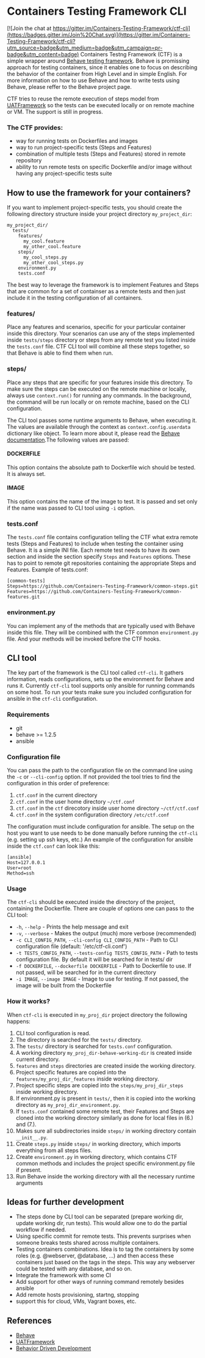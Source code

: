 # Containers Testing Framework CLI

[![Join the chat at https://gitter.im/Containers-Testing-Framework/ctf-cli](https://badges.gitter.im/Join%20Chat.svg)](https://gitter.im/Containers-Testing-Framework/ctf-cli?utm_source=badge&utm_medium=badge&utm_campaign=pr-badge&utm_content=badge)
Containers Testng Framework (CTF) is a simple wrapper around [Behave testing framework](http://pythonhosted.org/behave/). Behave is promissing approach for testing containers, since it enables one to focus on describing the behavior of the container from High Level and in simple English. For more information on how to use Behave and how to write tests using Behave, please reffer to the Behave project page.

CTF tries to reuse the remote execution of steps model from [UATFramework](https://github.com/aweiteka/UATFramework) so the tests can be executed locally or on remote machine or VM. The support is still in progress.

### The CTF provides:
- way for running tests on Dockerfiles and images
- way to run project-specific tests (Steps and Features)
- combination of multiple tests (Steps and Features) stored in remote repository
- ability to run remote tests on specific Dockerfile and/or image without having any project-specific tests suite

## How to use the framework for your containers?

If you want to implement project-specific tests, you should create the following directory structure inside your project directory `my_project_dir`:

    my_project_dir/
      tests/
        features/
          my_cool.feature
          my_other_cool.feature
        steps/
          my_cool_steps.py
          my_other_cool_steps.py
        environment.py
        tests.conf

The best way to leverage the framework is to implement Features and Steps that are common for a set of containser as a remote tests and then just include it in the testing configuration of all containers.

### features/
Place any features and scenarios, specific for your particular container inside this directory. Your scenarios can use any of the steps implemented inside `tests/steps` directory or steps from any remote test you listed inside the `tests.conf` file. CTF CLI tool will combine all these steps together, so that Behave is able to find them when run.

### steps/
Place any steps that are specific for your features inside this directory. To make sure the steps can be executed on the remote machine or locally, always use `context.run()` for running any commands. In the background, the command will be run locally or on remote machine, based on the CLI configuration.

The CLI tool passes some runtime arguments to Behave, when executing it. The values are available through the context as `context.config.userdata` dictionary like object. To learn more about it, please read the [Behave documentation](http://pythonhosted.org/behave/new_and_noteworthy_v1.2.5.html#userdata).The following values are passed:

#### DOCKERFILE
This option contains the absolute path to Dockerfile wich should be tested. It is always set.

#### IMAGE
This option contains the name of the image to test. It is passed and set only if the name was passed to CLI tool using `-i` option.

### tests.conf
The `tests.conf` file contains configuration telling the CTF what extra remote tests (Steps and Features) to include when testing the container using Behave. It is a simple INI file. Each remote test needs to have its own section and inside the section specify `Steps` and `Features` options. These has to point to remote git repositories containing the appropriate Steps and Features. Example of tests.conf:

    [common-tests]
    Steps=https://github.com/Containers-Testing-Framework/common-steps.git
    Features=https://github.com/Containers-Testing-Framework/common-features.git

### environment.py
You can implement any of the methods that are typically used with Behave inside this file. They will be combined with the CTF common `environment.py` file. And your methods will be invoked before the CTF hooks.

## CLI tool
The key part of the framework is the CLI tool called `ctf-cli`. It gathers information, reads configurations, sets up the environment for Behave and runs it. Currently `ctf-cli` tool supports only ansible for running commands on some host. To run your tests make sure you included configuration for ansible in the `ctf-cli` configuration.

### Requirements
* git
* behave >= 1.2.5
* ansible

### Configuration file
You can pass the path to the configuration file on the command line using the `-c` or `--cli-config` option. If not provided the tool tries to find the configuration in this order of preference:

1. `ctf.conf` in the current directory
2. `ctf.conf` in the user home directory `~/ctf.conf`
3. `ctf.conf` in the `ctf` direcotory inside user home directory `~/ctf/ctf.conf`
4. `ctf.conf` in the system configuration directory `/etc/ctf.conf`

The configuration must include configuration for ansible. The setup on the host you want to use needs to be done manually before running the `ctf-cli` (e.g. setting up ssh keys, etc.) An example of the configuration for ansible inside the `ctf.conf` can look like this:

    [ansible]
    Host=127.0.0.1
    User=root
    Method=ssh

### Usage
The `ctf-cli` should be executed inside the directory of the project, containing the Dockerfile. There are couple of options one can pass to the CLI tool:

- `-h`, `--help` - Prints the help message and exit
- `-v`, `--verbose` - Makes the output (much) more verbose (recommended)
- `-c CLI_CONFIG_PATH`, `--cli-config CLI_CONFIG_PATH` - Path to CLI configuration file (default: '/etc/ctf-cli.conf')
- `-t TESTS_CONFIG_PATH`, `--tests-config TESTS_CONFIG_PATH` - Path to tests configuration file. By default it will be searched for in tests/ dir
- `-f DOCKERFILE`, `--dockerfile DOCKERFILE` - Path to Dockerfile to use. If not passed, will be searched for in the current directory
- `-i IMAGE`, `--image IMAGE` - Image to use for testing. If not passed, the image will be built from the Dockerfile

### How it works?
When `ctf-cli` is executed in `my_proj_dir` project directory the following happens:

1. CLI tool configuration is read.
2. The directory is searched for the `tests/` directory.
3. The `tests/` directory is searched for `tests.conf` configuration.
4. A working directory `my_proj_dir-behave-working-dir` is created inside current directory.
5. `features` and `steps` directories are created inside the working directory.
6. Project specific features are copied into the `features/my_proj_dir_features` inside working directory.
7. Project specific steps are copied into the `steps/my_proj_dir_steps` inside working directory.
8. If environment.py is present in `tests/`, then it is copied into the working directory as `my_proj_dir_environment.py`.
9. If `tests.conf` contained some remote test, their Features and Steps are cloned into the working directory similarly as done for local files in (6.) and (7.).
10. Makes sure all subdirectories inside `steps/` in working directory contain `__init__.py`.
11. Create `steps.py` inside `steps/` in working directory, which imports everything from all steps files.
12. Create `environment.py` in working directory, which contains CTF common methods and includes the project specific environment.py file if present.
13. Run Behave inside the working directory with all the necessary runtime arguments

## Ideas for further development
- The steps done by CLI tool can be separated (prepare working dir, update working dir, run tests). This would allow one to do the partial workflow if needed.
- Using specific commit for remote tests. This prevents surprises when someone breaks tests shared across multiple containers.
- Testing containers combinations. Idea is to tag the containers by some roles (e.g. @webserver, @database, ...) and then access these containers just based on the tags in the steps. This way any webserver could be tested with any database, and so on.
- Integrate the framework with some CI
- Add support for other ways of running command remotely besides ansible
- Add remote hosts provisioning, startng, stopping
 - support this for cloud, VMs, Vagrant boxes, etc.

## References
- [Behave](http://pythonhosted.org/behave/index.html)
- [UATFramework](https://github.com/aweiteka/UATFramework)
- [Behavior Driven Development](http://en.wikipedia.org/wiki/Behavior-driven_development)
